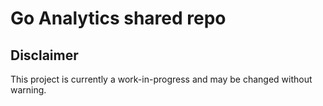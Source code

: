 # Go Analytics shared repo

## Disclaimer

This project is currently a work-in-progress and may be changed without warning.
